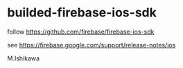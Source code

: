 builded-firebase-ios-sdk
========================

follow https://github.com/firebase/firebase-ios-sdk

see https://firebase.google.com/support/release-notes/ios

M.Ishikawa
